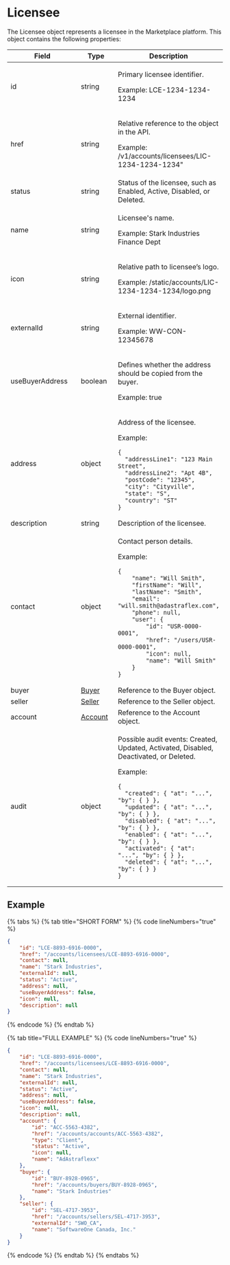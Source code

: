 # Licensee

The Licensee object represents a licensee in the Marketplace platform. This object contains the following properties:

<table data-full-width="false"><thead><tr><th width="210">Field</th><th width="100">Type</th><th>Description</th></tr></thead><tbody><tr><td>id</td><td>string</td><td><p>Primary licensee identifier. </p><p></p><p>Example: LCE-1234-1234-1234</p></td></tr><tr><td>href</td><td>string</td><td><p>Relative reference to the object in the API. </p><p></p><p>Example: /v1/accounts/licensees/LIC-1234-1234-1234"</p></td></tr><tr><td>status</td><td>string</td><td>Status of the licensee, such as Enabled, Active, Disabled, or Deleted.</td></tr><tr><td>name</td><td>string</td><td><p>Licensee's name. </p><p></p><p>Example: Stark Industries Finance Dept</p></td></tr><tr><td>icon</td><td>string</td><td><p>Relative path to licensee’s logo. </p><p></p><p>Example: /static/accounts/LIC-1234-1234-1234/logo.png</p></td></tr><tr><td>externalId</td><td>string</td><td><p>External identifier.</p><p></p><p>Example: WW-CON-12345678</p></td></tr><tr><td>useBuyerAddress</td><td>boolean</td><td><p>Defines whether the address should be copied from the buyer. </p><p></p><p>Example: true</p></td></tr><tr><td>address</td><td>object</td><td><p>Address of the licensee.</p><p></p><p>Example: </p><pre class="language-json" data-line-numbers><code class="lang-json">{
  "addressLine1": "123 Main Street",
  "addressLine2": "Apt 4B",
  "postCode": "12345",
  "city": "Cityville",
  "state": "S",
  "country": "ST"
}
</code></pre></td></tr><tr><td>description</td><td>string</td><td>Description of the licensee.</td></tr><tr><td>contact</td><td>object</td><td><p>Contact person details. </p><p></p><p>Example: </p><pre class="language-json" data-line-numbers><code class="lang-json">{
	"name": "Will Smith",
	"firstName": "Will",
	"lastName": "Smith",
	"email": "will.smith@adastraflex.com",
	"phone": null,
	"user": {
		"id": "USR-0000-0001",
		"href": "/users/USR-0000-0001",
		"icon": null,
		"name": "Will Smith"
	}
}
</code></pre></td></tr><tr><td>buyer</td><td><a href="../buyer/#buyer-object">Buyer</a></td><td>Reference to the Buyer object.</td></tr><tr><td>seller</td><td><a href="../seller/#seller-object">Seller</a></td><td>Reference to the Seller object.</td></tr><tr><td>account</td><td><a href="../account/#account-object">Account</a></td><td>Reference to the Account object.</td></tr><tr><td>audit</td><td>object</td><td><p>Possible audit events: Created, Updated, Activated, Disabled, Deactivated, or Deleted. </p><p></p><p>Example: </p><pre class="language-json" data-overflow="wrap" data-line-numbers><code class="lang-json">{
  "created": { "at": "...", "by": { } },
  "updated": { "at": "...", "by": { } },
  "disabled": { "at": "...", "by": { } },
  "enabled": { "at": "...", "by": { } },
  "activated": { "at": "...", "by": { } },
  "deleted": { "at": "...", "by": { } }
}
</code></pre></td></tr></tbody></table>

## Example

{% tabs %}
{% tab title="SHORT FORM" %}
{% code lineNumbers="true" %}
```json
{
	"id": "LCE-8893-6916-0000",
	"href": "/accounts/licensees/LCE-8893-6916-0000",
	"contact": null,
	"name": "Stark Industries",
	"externalId": null,
	"status": "Active",
	"address": null,
	"useBuyerAddress": false,
	"icon": null,
	"description": null
}
```
{% endcode %}
{% endtab %}

{% tab title="FULL EXAMPLE" %}
{% code lineNumbers="true" %}
```json
{
	"id": "LCE-8893-6916-0000",
	"href": "/accounts/licensees/LCE-8893-6916-0000",
	"contact": null,
	"name": "Stark Industries",
	"externalId": null,
	"status": "Active",
	"address": null,
	"useBuyerAddress": false,
	"icon": null,
	"description": null,
	"account": {
		"id": "ACC-5563-4382",
		"href": "/accounts/accounts/ACC-5563-4382",
		"type": "Client",
		"status": "Active",
		"icon": null,
		"name": "AdAstraflexx"
	},
	"buyer": {
		"id": "BUY-8928-0965",
		"href": "/accounts/buyers/BUY-8928-0965",
		"name": "Stark Industries"
	},
	"seller": {
		"id": "SEL-4717-3953",
		"href": "/accounts/sellers/SEL-4717-3953",
		"externalId": "SWO_CA",
		"name": "SoftwareOne Canada, Inc."
	}
}
```
{% endcode %}
{% endtab %}
{% endtabs %}
